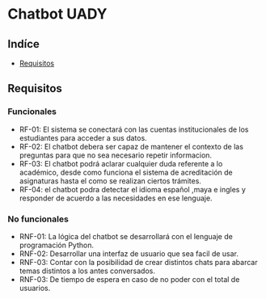 # Chatbot UADY

## Indíce
* [Requisitos](#requisitos)

## Requisitos
### Funcionales
* RF-01: El sistema se conectará con las cuentas institucionales de los estudiantes para acceder a sus datos.
* RF-02: El chatbot debera ser capaz de mantener el contexto de las preguntas para que no sea necesario repetir informacion.
* RF-03: El chatbot podrá aclarar cualquier duda referente a lo académico, desde como funciona el sistema de acreditación de asignaturas hasta el como se realizan ciertos trámites.
* RF-04: el chatbot podra detectar el idioma español ,maya e ingles y responder de acuerdo a las necesidades en ese lenguaje.
### No funcionales
* RNF-01: La lógica del chatbot se desarrollará con el lenguaje de programación Python.
* RNF-02: Desarrollar una interfaz de usuario que sea facil de usar.
* RNF-03: Contar con la posibilidad de crear distintos chats para abarcar temas distintos a los antes conversados.
* RNF-03: De tiempo de espera en caso de no poder con el total de usuarios.  
